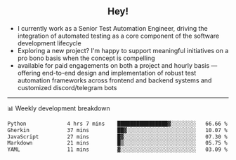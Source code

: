 <h2 align="center">Hey!</h2>

- I currently work as a Senior Test Automation Engineer, driving the integration of automated testing as a core component of the software development lifecycle
- Exploring a new project? I'm happy to support meaningful initiatives on a pro bono basis when the concept is compelling
-  available for paid engagements on both a project and hourly basis — offering end-to-end design and implementation of robust test automation frameworks across frontend and backend systems and customized discord/telegram bots
  
  -------
  
📊 Weekly development breakdown

<!--START_SECTION:waka-->

```txt
Python             4 hrs 7 mins    ████████████████▓░░░░░░░░   66.66 %
Gherkin            37 mins         ██▓░░░░░░░░░░░░░░░░░░░░░░   10.07 %
JavaScript         27 mins         █▓░░░░░░░░░░░░░░░░░░░░░░░   07.30 %
Markdown           21 mins         █▒░░░░░░░░░░░░░░░░░░░░░░░   05.75 %
YAML               11 mins         ▓░░░░░░░░░░░░░░░░░░░░░░░░   03.09 %
```

<!--END_SECTION:waka-->
